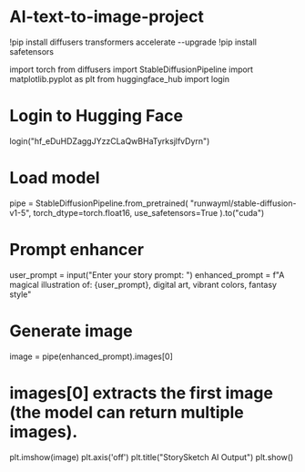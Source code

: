# AI-text-to-image-project
!pip install diffusers transformers accelerate --upgrade
!pip install safetensors

import torch
from diffusers import StableDiffusionPipeline
import matplotlib.pyplot as plt
from huggingface_hub import login

# Login to Hugging Face
login("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")

# Load model
pipe = StableDiffusionPipeline.from_pretrained(
    "runwayml/stable-diffusion-v1-5",
    torch_dtype=torch.float16,
    use_safetensors=True
).to("cuda")

# Prompt enhancer
user_prompt = input("Enter your story prompt: ")
enhanced_prompt = f"A magical illustration of: {user_prompt}, digital art, vibrant colors, fantasy style"

# Generate image
image = pipe(enhanced_prompt).images[0]
# images[0] extracts the first image (the model can return multiple images).
plt.imshow(image)
plt.axis('off')
plt.title("StorySketch AI Output")
plt.show()
